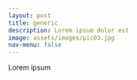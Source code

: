 ```yaml
---
layout: post
title: generic
description: Lorem ipsum dolor est
image: assets/images/pic03.jpg
nav-menu: false
---
```


Lorem ipsum